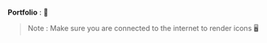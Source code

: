**Portfolio** : :jack_o_lantern:

> Note : Make sure you are connected to the internet to render icons :desktop_computer:
